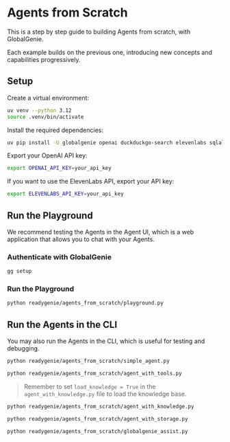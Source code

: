 # Agents from Scratch

This is a step by step guide to building Agents from scratch, with GlobalGenie.

Each example builds on the previous one, introducing new concepts and capabilities progressively.

## Setup

Create a virtual environment:

```bash
uv venv --python 3.12
source .venv/bin/activate
```

Install the required dependencies:

```bash
uv pip install -U globalgenie openai duckduckgo-search elevenlabs sqlalchemy 'fastapi[standard]' lancedb pylance tantivy pandas numpy
```

Export your OpenAI API key:

```bash
export OPENAI_API_KEY=your_api_key
```

If you want to use the ElevenLabs API, export your API key:

```bash
export ELEVENLABS_API_KEY=your_api_key
```

## Run the Playground

We recommend testing the Agents in the Agent UI, which is a web application that allows you to chat with your Agents.

### Authenticate with GlobalGenie

```bash
gg setup
```

### Run the Playground

```bash
python readygenie/agents_from_scratch/playground.py
```

## Run the Agents in the CLI

You may also run the Agents in the CLI, which is useful for testing and debugging.

```bash
python readygenie/agents_from_scratch/simple_agent.py
```

```bash
python readygenie/agents_from_scratch/agent_with_tools.py
```

> Remember to set `load_knowledge = True` in the `agent_with_knowledge.py` file to load the knowledge base.

```bash
python readygenie/agents_from_scratch/agent_with_knowledge.py
```

```bash
python readygenie/agents_from_scratch/agent_with_storage.py
```

```bash
python readygenie/agents_from_scratch/globalgenie_assist.py
```
